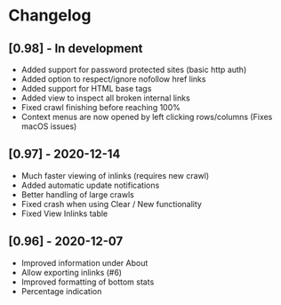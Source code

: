 # Changelog

## [0.98] - In development
- Added support for password protected sites (basic http auth)
- Added option to respect/ignore nofollow href links
- Added support for HTML base tags
- Added view to inspect all broken internal links
- Fixed crawl finishing before reaching 100%
- Context menus are now opened by left clicking rows/columns (Fixes macOS issues)


## [0.97] - 2020-12-14
- Much faster viewing of inlinks (requires new crawl)
- Added automatic update notifications
- Better handling of large crawls
- Fixed crash when using Clear / New functionality
- Fixed View Inlinks table


## [0.96] - 2020-12-07
- Improved information under About
- Allow exporting inlinks (#6)
- Improved formatting of bottom stats
- Percentage indication